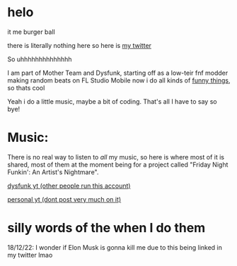 # helo

it me burger ball

there is literally nothing here so here is [my twitter](https://twitter.com/burgerballs9)

So uhhhhhhhhhhhhhh

I am part of Mother Team and Dysfunk, starting off as a low-teir fnf modder making random beats on FL Studio Mobile
now i do all kinds of [funny things](https://youtu.be/_HoHfeQNJfA), so thats cool

Yeah i do a little music, maybe a bit of coding. That's all I have to say so bye!

# Music:

There is no real way to listen to *all* my music, so here is where most of it is shared, most of them at the moment being for a project called "Friday Night Funkin': An Artist's Nightmare".

[dysfunk yt (other people run this account)](https://youtube.com/channel/UCF2zCRBCnj8wmLlFqbw6Y4g)

[personal yt (dont post very much on it)](https://youtube.com/channel/UC-66ZR4sxAgN9jJz65AXPpQ)

# silly words of the when I do them

18/12/22: I wonder if Elon Musk is gonna kill me due to this being linked in my twitter lmao
